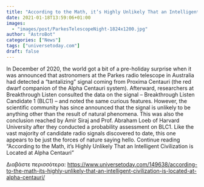 ```yaml
---
title: "According to the Math, it’s Highly Unlikely That an Intelligent Civilization is Located at Alpha Centauri"
date: 2021-01-18T13:59:06+01:00
images:
  - "images/post/ParkesTelescopeNight-1824x1200.jpg"
author: "AstroBot"
categories: ["News"]
tags: ["universetoday.com"]
draft: false
---
```


In December of 2020, the world got a bit of a pre-holiday surprise when it was announced that astronomers at the Parkes radio telescope in Australia had detected a “tantalizing” signal coming from Proxima Centauri (the red dwarf companion of the Alpha Centauri system). Afterward, researchers at Breakthrough Listen consulted the data on the signal – Breakthrough Listen Candidate 1 (BLC1) – and noted the same curious features. However, the scientific community has since announced that the signal is unlikely to be anything other than the result of natural phenomena. This was also the conclusion reached by Amir Siraj and Prof. Abraham Loeb of Harvard University after they conducted a probability assessment on BLC1. Like the vast majority of candidate radio signals discovered to date, this one appears to be just the forces of nature saying hello. Continue reading “According to the Math, it’s Highly Unlikely That an Intelligent Civilization is Located at Alpha Centauri” 

Διαβάστε περισσότερα: https://www.universetoday.com/149638/according-to-the-math-its-highly-unlikely-that-an-intelligent-civilization-is-located-at-alpha-centauri/
